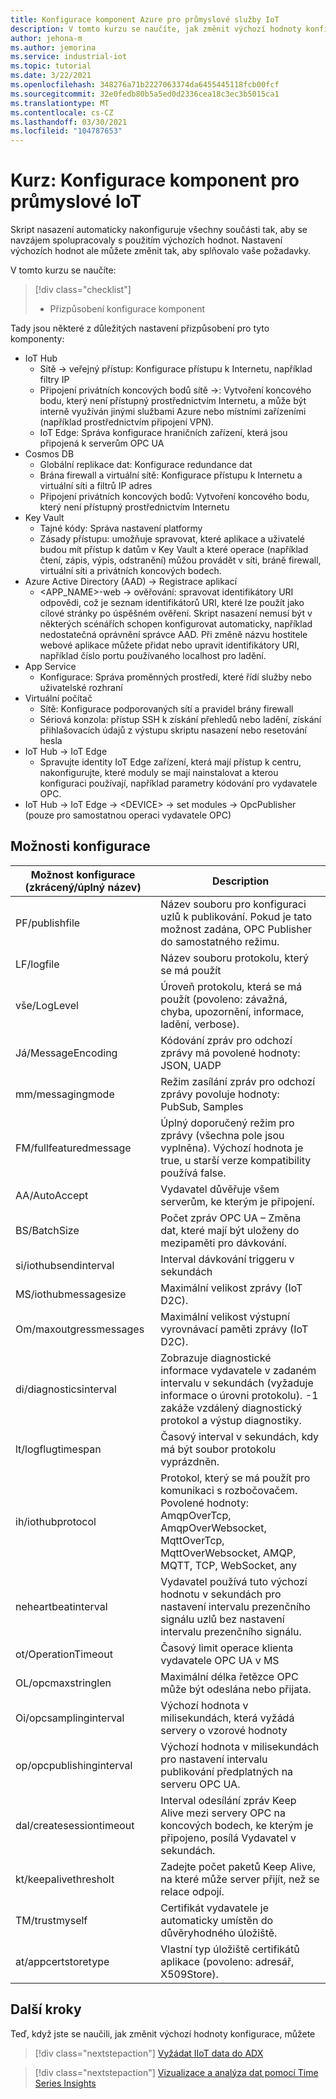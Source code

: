 ```yaml
---
title: Konfigurace komponent Azure pro průmyslové služby IoT
description: V tomto kurzu se naučíte, jak změnit výchozí hodnoty konfigurace.
author: jehona-m
ms.author: jemorina
ms.service: industrial-iot
ms.topic: tutorial
ms.date: 3/22/2021
ms.openlocfilehash: 348276a71b2227063374da6455445118fcb00fcf
ms.sourcegitcommit: 32e0fedb80b5a5ed0d2336cea18c3ec3b5015ca1
ms.translationtype: MT
ms.contentlocale: cs-CZ
ms.lasthandoff: 03/30/2021
ms.locfileid: "104787653"
---
```

# <a name="tutorial-configure-the-industrial-iot-components"></a>Kurz: Konfigurace komponent pro průmyslové IoT

Skript nasazení automaticky nakonfiguruje všechny součásti tak, aby se navzájem spolupracovaly s použitím výchozích hodnot. Nastavení výchozích hodnot ale můžete změnit tak, aby splňovalo vaše požadavky.

V tomto kurzu se naučíte:

> [!div class="checklist"]
> * Přizpůsobení konfigurace komponent


Tady jsou některé z důležitých nastavení přizpůsobení pro tyto komponenty:
* IoT Hub
    * Sítě → veřejný přístup: Konfigurace přístupu k Internetu, například filtry IP
    * Připojení privátních koncových bodů sítě →: Vytvoření koncového bodu, který není přístupný prostřednictvím Internetu, a může být interně využíván jinými službami Azure nebo místními zařízeními (například prostřednictvím připojení VPN).
    * IoT Edge: Správa konfigurace hraničních zařízení, která jsou připojená k serverům OPC UA 
* Cosmos DB
    * Globální replikace dat: Konfigurace redundance dat
    * Brána firewall a virtuální sítě: Konfigurace přístupu k Internetu a virtuální síti a filtrů IP adres
    * Připojení privátních koncových bodů: Vytvoření koncového bodu, který není přístupný prostřednictvím Internetu 
* Key Vault
    * Tajné kódy: Správa nastavení platformy
    * Zásady přístupu: umožňuje spravovat, které aplikace a uživatelé budou mít přístup k datům v Key Vault a které operace (například čtení, zápis, výpis, odstranění) můžou provádět v síti, bráně firewall, virtuální síti a privátních koncových bodech.
* Azure Active Directory (AAD) → Registrace aplikací
    * <APP_NAME>-web → ověřování: spravovat identifikátory URI odpovědi, což je seznam identifikátorů URI, které lze použít jako cílové stránky po úspěšném ověření. Skript nasazení nemusí být v některých scénářích schopen konfigurovat automaticky, například nedostatečná oprávnění správce AAD. Při změně názvu hostitele webové aplikace můžete přidat nebo upravit identifikátory URI, například číslo portu používaného localhost pro ladění.
* App Service
    * Konfigurace: Správa proměnných prostředí, které řídí služby nebo uživatelské rozhraní
* Virtuální počítač
    * Sítě: Konfigurace podporovaných sítí a pravidel brány firewall
    * Sériová konzola: přístup SSH k získání přehledů nebo ladění, získání přihlašovacích údajů z výstupu skriptu nasazení nebo resetování hesla
* IoT Hub → IoT Edge
    * Spravujte identity IoT Edge zařízení, která mají přístup k centru, nakonfigurujte, které moduly se mají nainstalovat a kterou konfiguraci používají, například parametry kódování pro vydavatele OPC.
* IoT Hub → IoT Edge → \<DEVICE> → set modules → OpcPublisher (pouze pro samostatnou operaci vydavatele OPC)


## <a name="configuration-options"></a>Možnosti konfigurace

|Možnost konfigurace (zkrácený/úplný název)    |    Description   |
|----------------------------------------------|------------------|
PF/publishfile |Název souboru pro konfiguraci uzlů k publikování. Pokud je tato možnost zadána, OPC Publisher do samostatného režimu.
LF/logfile |Název souboru protokolu, který se má použít
vše/LogLevel |Úroveň protokolu, která se má použít (povoleno: závažná, chyba, upozornění, informace, ladění, verbose).
Já/MessageEncoding |Kódování zpráv pro odchozí zprávy má povolené hodnoty: JSON, UADP
mm/messagingmode |Režim zasílání zpráv pro odchozí zprávy povoluje hodnoty: PubSub, Samples
FM/fullfeaturedmessage |Úplný doporučený režim pro zprávy (všechna pole jsou vyplněna). Výchozí hodnota je true, u starší verze kompatibility používá false.
AA/AutoAccept |Vydavatel důvěřuje všem serverům, ke kterým je připojení.
BS/BatchSize |Počet zpráv OPC UA – Změna dat, které mají být uloženy do mezipaměti pro dávkování.
si/iothubsendinterval |Interval dávkování triggeru v sekundách
MS/iothubmessagesize |Maximální velikost zprávy (IoT D2C).
Om/maxoutgressmessages |Maximální velikost výstupní vyrovnávací paměti zprávy (IoT D2C).
di/diagnosticsinterval |Zobrazuje diagnostické informace vydavatele v zadaném intervalu v sekundách (vyžaduje informace o úrovni protokolu). -1 zakáže vzdálený diagnostický protokol a výstup diagnostiky.
lt/logflugtimespan |Časový interval v sekundách, kdy má být soubor protokolu vyprázdněn.
ih/iothubprotocol |Protokol, který se má použít pro komunikaci s rozbočovačem. Povolené hodnoty: AmqpOverTcp, AmqpOverWebsocket, MqttOverTcp, MqttOverWebsocket, AMQP, MQTT, TCP, WebSocket, any
neheartbeatinterval |Vydavatel používá tuto výchozí hodnotu v sekundách pro nastavení intervalu prezenčního signálu uzlů bez nastavení intervalu prezenčního signálu.
ot/OperationTimeout |Časový limit operace klienta vydavatele OPC UA v MS
OL/opcmaxstringlen |Maximální délka řetězce OPC může být odeslána nebo přijata.
Oi/opcsamplinginterval |Výchozí hodnota v milisekundách, která vyžádá servery o vzorové hodnoty
op/opcpublishinginterval |Výchozí hodnota v milisekundách pro nastavení intervalu publikování předplatných na serveru OPC UA.
dal/createsessiontimeout |Interval odesílání zpráv Keep Alive mezi servery OPC na koncových bodech, ke kterým je připojeno, posílá Vydavatel v sekundách.
kt/keepalivethresholt |Zadejte počet paketů Keep Alive, na které může server přijít, než se relace odpojí.
TM/trustmyself |Certifikát vydavatele je automaticky umístěn do důvěryhodného úložiště.
at/appcertstoretype |Vlastní typ úložiště certifikátů aplikace (povoleno: adresář, X509Store).


## <a name="next-steps"></a>Další kroky
Teď, když jste se naučili, jak změnit výchozí hodnoty konfigurace, můžete 

> [!div class="nextstepaction"]
> [Vyžádat IIoT data do ADX](tutorial-industrial-iot-azure-data-explorer.md)

> [!div class="nextstepaction"]
> [Vizualizace a analýza dat pomocí Time Series Insights](tutorial-visualize-data-time-series-insights.md)
